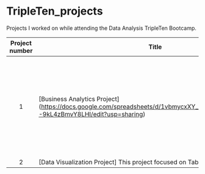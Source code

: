 # TripleTen_projects
Projects I worked on while attending the Data Analysis TripleTen Bootcamp.


| Project number | Title | Description |
| :-----------: | ----------- |----------- |
| 1 | [Business Analytics Project] (https://docs.google.com/spreadsheets/d/1vbmycxXY_5z3oCZFjbGg7L9DlQk3--9kL4zBmvY8LHI/edit?usp=sharing) | The project task was to turn event logs into business metrics focusing on cohort analysis, retention rates and conversion funnels|
| 2 | [Data Visualization Project] This project focused on Tableu |

